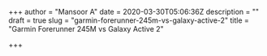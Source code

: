 +++
author = "Mansoor A"
date = 2020-03-30T05:06:36Z
description = ""
draft = true
slug = "garmin-forerunner-245m-vs-galaxy-active-2"
title = "Garmin Forerunner 245M vs Galaxy Active 2"

+++




